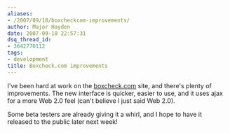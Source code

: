 ```yaml
---
aliases:
- /2007/09/18/boxcheckcom-improvements/
author: Major Hayden
date: 2007-09-18 22:57:31
dsq_thread_id:
- 3642770112
tags:
- development
title: Boxcheck.com improvements
---
```


I've been hard at work on the [boxcheck.com][1] site, and there's plenty of improvements. The new interface is quicker, easier to use, and it uses ajax for a more Web 2.0 feel (can't believe I just said Web 2.0).

Some beta testers are already giving it a whirl, and I hope to have it released to the public later next week!

 [1]: http://boxcheck.com